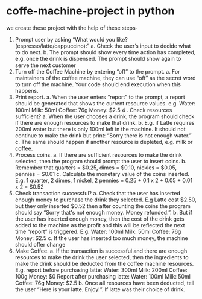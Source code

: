 # coffe-machine-project in python
we create these project with the help of these steps-

1. Prompt user by asking “What would you like? (espresso/latte/cappuccino):”
  a. Check the user’s input to decide what to do next.
  b. The prompt should show every time action has completed, e.g. once the drink is
     dispensed. The prompt should show again to serve the next customer
2. Turn off the Coffee Machine by entering “off” to the prompt.
  a. For maintainers of the coffee machine, they can use “off” as the secret word to turn off
     the machine. Your code should end execution when this happens.
3. Print report.
   a. When the user enters “report” to the prompt, a report should be generated that shows
      the current resource values. e.g.
      Water: 100ml
      Milk: 50ml
      Coffee: 76g
      Money: $2.5
4 . Check resources sufficient?
    a. When the user chooses a drink, the program should check if there are enough
       resources to make that drink.
    b. E.g. if Latte requires 200ml water but there is only 100ml left in the machine. It should
       not continue to make the drink but print: “Sorry there is not enough water.”
    c. The same should happen if another resource is depleted, e.g. milk or coffee.
5. Process coins.
   a. If there are sufficient resources to make the drink selected, then the program should
      prompt the user to insert coins.
   b. Remember that quarters = $0.25, dimes = $0.10, nickles = $0.05, pennies = $0.01
   c. Calculate the monetary value of the coins inserted. E.g. 1 quarter, 2 dimes, 1 nickel, 2
      pennies = 0.25 + 0.1 x 2 + 0.05 + 0.01 x 2 = $0.52
 6. Check transaction successful?
    a. Check that the user has inserted enough money to purchase the drink they selected.
       E.g Latte cost $2.50, but they only inserted $0.52 then after counting the coins the
       program should say “Sorry that's not enough money. Money refunded.”.
    b. But if the user has inserted enough money, then the cost of the drink gets added to the
       machine as the profit and this will be reflected the next time “report” is triggered. E.g.
       Water: 100ml
       Milk: 50ml
       Coffee: 76g
       Money: $2.5
    c. If the user has inserted too much money, the machine should offer change
7. Make Coffee.
     a. If the transaction is successful and there are enough resources to make the drink the
     user selected, then the ingredients to make the drink should be deducted from the
     coffee machine resources.
     E.g. report before purchasing latte:
     Water: 300ml
     Milk: 200ml
     Coffee: 100g
     Money: $0
     Report after purchasing latte:
     Water: 100ml
     Milk: 50ml
     Coffee: 76g
     Money: $2.5
     b. Once all resources have been deducted, tell the user “Here is your latte. Enjoy!”. If
        latte was their choice of drink.
